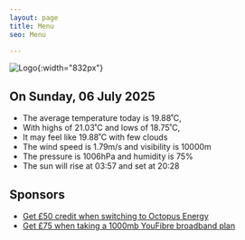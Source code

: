 ```yaml
---
layout: page
title: Menu
seo: Menu

---
```


![Logo](/images/logo.jpg){:width="832px"}

<!-- weather_marker starts -->
## On Sunday, 06 July 2025

- The average temperature today is 19.88˚C,
- With highs of 21.03˚C and lows of 18.75˚C,
- It may feel like 19.88˚C with few clouds
- The wind speed is 1.79m/s and visibility is 10000m
- The pressure is 1006hPa and humidity is 75%
- The sun will rise at 03:57 and set at 20:28

<!-- weather_marker ends -->

## Sponsors

- [Get £50 credit when switching to Octopus Energy](https://bit.ly/3oD1nnS)
- [Get £75 when taking a 1000mb YouFibre broadband plan](https://aklam.io/91zWhU?)
